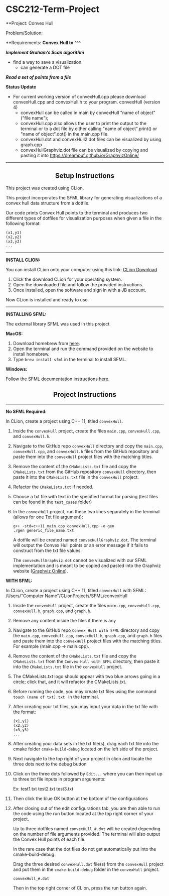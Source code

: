 # CSC212-Term-Project
**Project:
Convex Hull

Problem/Solution:


**Requirements:
**Convex Hull to**
^^^

**_Implement Graham’s Scan algorithm_**
- find a way to save a visualization
  - can generate a DOT file

**_Read a set of points from a file_**

**Status Update**
- For current working version of convexHull.cpp please download convexHull.cpp and convexHull.h to your program.
convexHull (version 4)
  * convexHull can be called in main by convexHull "name of object"("file name");
  * convexHull.cpp also allows the user to print the output to the terminal or to a dot file by either calling "name of object".print() or "name of object".dot() in the main.cpp file.
  * convexHull.dot and convexHull2.dot files can be visualized by using graph.cpp
  * convexHullGraphviz.dot file can be visualized by copying and pasting it into https://dreampuf.github.io/GraphvizOnline/

 
---


<h2 align="center">Setup Instructions</h2>

This project was created using CLion.

This project incorporates the SFML library for generating visualizations of a convex hull data structure from a dotfile. 

Our code prints Convex Hull points to the terminal and produces two different types of dotfiles for visualization purposes when given a file in the following format:
```
(x1,y1)
(x2,y2)
(x3,y3)
...
```
---

**INSTALL CLION:**

You can install CLion onto your computer using this link: [CLion Download](https://www.jetbrains.com/clion/download/)

1. Click the download CLion for your operating system.
2. Open the downloaded file and follow the provided instructions.
3. Once installed, open the software and sign in with a JB account.

Now CLion is installed and ready to use.

---

**INSTALLING SFML:**

The external library SFML was used in this project.

**MacOS:**

1. Download homebrew from [here](https://brew.sh/).
2. Open the terminal and run the command provided on the website to install homebrew.
3. Type `brew install sfml` in the terminal to install SFML.

**Windows:**

Follow the SFML documentation instructions [here](https://www.sfml-dev.org/tutorials/2.6/).

<h2 align="center">Project Instructions</h2>

---

**No SFML Required:**

In CLion, create a project using C++ 11, titled `convexHull`.

1. Inside the `convexHull` project, create the files `main.cpp`, `convexHull.cpp`, and `convexHull.h`.
2. Navigate to the GitHub repo `convexHull` directory and copy the `main.cpp`, `convexHull.cpp`, and `convexHull.h` files from the GitHub repository and paste them into the `convexHull` project files with the matching titles.
3. Remove the content of the `CMakeLists.txt` file and copy the `CMakeLists.txt` from the GitHub repository `convexHull` directory, then paste it into the `CMakeLists.txt` file in the `convexHull` project.
4. Refactor the `CMakeLists.txt` if needed.
5. Choose a txt file with text in the specified format for parsing (test files can be found in the `test_cases` folder)
6. In the `convexHull` project, run these two lines separately in the terminal (allows for one Txt file argument):

    ```
    g++ -std=c++11 main.cpp convexHull.cpp -o gen
    ./gen generic_file_name.txt
    ```


    A dotfile will be created named `convexHullGraphviz.dot`. The terminal will output the Convex Hull points or an error message if it fails to construct from the txt file values.
   

    The `convexHullGraphviz.dot` cannot be visualized with our SFML implementation and is meant to be copied and pasted into the Graphviz website ([Graphviz Online](https://dreampuf.github.io/GraphvizOnline/)).

**WITH SFML:**

In CLion, create a project using C++ 11, titled `convexHull` with SFML:
/Users/"Computer Name"/CLionProjects/SFML/convexHull

1. Inside the `convexHull` project, create the files `main.cpp`, `convexHull.cpp`, `convexHull.h`, `graph.cpp`, and `graph.h`.
2. Remove any content inside the files if there is any
3. Navigate to the GitHub repo `Convex Hull with SFML` directory and copy the `main.cpp`, `convexHull.cpp`, `convexHull.h`, `graph.cpp`, and `graph.h` files and paste them into the `convexHull` project files with the matching titles. For example (main.cpp -> main.cpp).
4. Remove the content of the `CMakeLists.txt` file and copy the `CMakeLists.txt` from the `Convex Hull with SFML` directory, then paste it into the `CMakeLists.txt` file in the `convexHull` project.
5. The CMakeLists.txt logo should appear with two blue arrows going in a circle; click that, and it will refactor the CMakeLists.txt.
6. Before running the code, you may create txt files using the command `touch (name of txt).txt ` in the terminal.
7. After creating your txt files, you may input your data in the txt file with the format:

    ```
   (x1,y1)
   (x2,y2)
   (x3,y3)
   ...
    ```
  
8. After creating your data sets in the txt file(s), drag each txt file into the cmake folder `cmake-build-debug` located on the left side of the project.
9. Next navigate to the top right of your project in clion and locate the three dots next to the debug button
10. Click on the three dots followed by `Edit...` where you can then input up to three txt file inputs in program arguments:

    Ex: test1.txt test2.txt test3.txt
    
11. Then click the blue OK button at the bottom of the configurations
12. After closing out of the edit configurations tab, you are then able to run the code using the run button located at the top right corner of your project.

    Up to three dotfiles named `convexHull_#.dot` will be created depending on the number of file          arguments provided. The terminal will also output the Convex Hull points of each file.

    In the rare case that the dot files do not get automatically put into the cmake-build-debug:
    
    Drag the three desired `convexHull.dot` file(s) from the `convexHull` project and put them in the      `cmake-build-debug` folder in the `convexHull` project.
    ```
    convexHull_#.dot
    ```
    Then in the top right corner of CLion, press the run button again.
